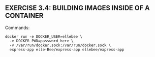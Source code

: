 ## EXERCISE 3.4: BUILDING IMAGES INSIDE OF A CONTAINER
Commands:
```shell
docker run -e DOCKER_USER=ellebee \
  -e DOCKER_PWD=password_here \
  -v /var/run/docker.sock:/var/run/docker.sock \
  express-app elle-Bee/express-app ellebee/express-app
```